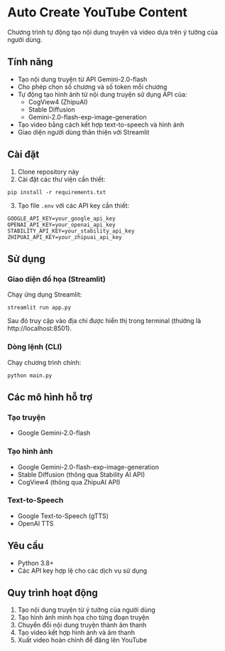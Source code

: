 # Auto Create YouTube Content

Chương trình tự động tạo nội dung truyện và video dựa trên ý tưởng của người dùng.

## Tính năng
- Tạo nội dung truyện từ API Gemini-2.0-flash
- Cho phép chọn số chương và số token mỗi chương
- Tự động tạo hình ảnh từ nội dung truyện sử dụng API của:
  - CogView4 (ZhipuAI)
  - Stable Diffusion
  - Gemini-2.0-flash-exp-image-generation
- Tạo video bằng cách kết hợp text-to-speech và hình ảnh
- Giao diện người dùng thân thiện với Streamlit

## Cài đặt
1. Clone repository này
2. Cài đặt các thư viện cần thiết:
```
pip install -r requirements.txt
```
3. Tạo file `.env` với các API key cần thiết:
```
GOOGLE_API_KEY=your_google_api_key
OPENAI_API_KEY=your_openai_api_key
STABILITY_API_KEY=your_stability_api_key
ZHIPUAI_API_KEY=your_zhipuai_api_key
```

## Sử dụng
### Giao diện đồ họa (Streamlit)
Chạy ứng dụng Streamlit:
```
streamlit run app.py
```
Sau đó truy cập vào địa chỉ được hiển thị trong terminal (thường là http://localhost:8501).

### Dòng lệnh (CLI)
Chạy chương trình chính:
```
python main.py
```

## Các mô hình hỗ trợ

### Tạo truyện
- Google Gemini-2.0-flash

### Tạo hình ảnh
- Google Gemini-2.0-flash-exp-image-generation
- Stable Diffusion (thông qua Stability AI API)
- CogView4 (thông qua ZhipuAI API)

### Text-to-Speech
- Google Text-to-Speech (gTTS)
- OpenAI TTS

## Yêu cầu
- Python 3.8+
- Các API key hợp lệ cho các dịch vụ sử dụng

## Quy trình hoạt động
1. Tạo nội dung truyện từ ý tưởng của người dùng
2. Tạo hình ảnh minh họa cho từng đoạn truyện
3. Chuyển đổi nội dung truyện thành âm thanh
4. Tạo video kết hợp hình ảnh và âm thanh
5. Xuất video hoàn chỉnh để đăng lên YouTube 